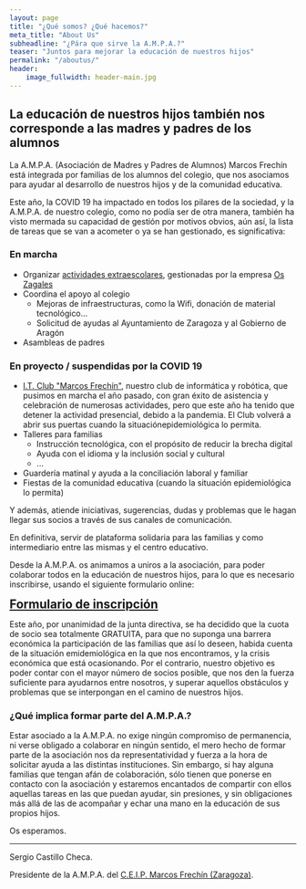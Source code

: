 ```yaml
---
layout: page
title: "¿Qué somos? ¿Qué hacemos?"
meta_title: "About Us"
subheadline: "¿Pára que sirve la A.M.P.A.?"
teaser: "Juntos para mejorar la educación de nuestros hijos"
permalink: "/aboutus/"
header:
    image_fullwidth: header-main.jpg
---
```

<!--more-->
<style>
    .high-visibility {
        font-size: 1.5em;
        border: 1px;
        border-radius: 2px;
    }
</style>

## La educación de nuestros hijos también nos corresponde a las madres y padres de los alumnos

La A.M.P.A. (Asociación de Madres y Padres de Alumnos) Marcos Frechín está integrada por familias de los alumnos del colegio, que nos asociamos para ayudar al desarrollo de nuestros hijos y de la comunidad educativa.

Este año, la COVID 19 ha impactado en todos los pilares de la sociedad, y la A.M.P.A. de nuestro colegio, como no podía ser de otra manera, también ha visto mermada su capacidad de gestión por motivos obvios, aún así, la lista de tareas que se van a acometer o ya se han gestionado, es significativa:

### En marcha

- Organizar [actividades extraescolares](/actividades/actividades2021), gestionadas por la empresa <a href="https://oszagales.com/" target="_blank">Os Zagales</a>
- Coordina el apoyo al colegio
  - Mejoras de infraestructuras, como la Wifi, donación de material tecnológico...
  - Solicitud de ayudas al Ayuntamiento de Zaragoza y al Gobierno de Aragón
- Asambleas de padres

### En proyecto / suspendidas por la COVID 19

- <a href="https://itclub.marcosfrechin.es/" target="_blank">I.T. Club "Marcos Frechín"</a>, nuestro club de informática y robótica, que pusimos en marcha el año pasado, con gran éxito de asistencia y celebración de numerosas actividades, pero que este año ha tenido que detener la actividad presencial, debido a la pandemia. El Club volverá a abrir sus puertas cuando la situaciónepidemiológica lo permita.
- Talleres para familias
  - Instrucción tecnológica, con el propósito de reducir la brecha digital
  - Ayuda con el idioma y la inclusión social y cultural
  - ...
- Guardería matinal y ayuda a la conciliación laboral y familiar
- Fiestas de la comunidad educativa (cuando la situación epidemiológica lo permita)

Y además, atiende iniciativas, sugerencias, dudas y problemas que le hagan llegar sus socios a través de sus canales de comunicación.

En definitiva, servir de plataforma solidaria para las familias y como intermediario entre las mismas y el centro educativo.

Desde la A.M.P.A. os animamos a uniros a la asociación, para poder colaborar todos en la educación de nuestros hijos, para lo que es necesario inscribirse, usando el siguiente formulario online:

**<a href="https://forms.gle/KxVE1c1tiFNN5abQA" target="_blank" class="high-visibility text-center">Formulario de inscripción</a>**

Este año, por unanimidad de la junta directiva, se ha decidido que la cuota de socio sea totalmente GRATUITA, para que no suponga una barrera económica la participación de las familias que así lo deseen, habida cuenta de la situación emidemiológica en la que nos encontramos, y la crisis económica que está ocasionando. Por el contrario, nuestro objetivo es poder contar con el mayor número de socios posible, que nos den la fuerza suficiente para ayudarnos entre nosotros, y superar aquellos obstáculos y problemas que se interpongan en el camino de nuestros hijos.

### ¿Qué implica formar parte del A.M.P.A.?

Estar asociado a la A.M.P.A. no exige ningún compromiso de permanencia, ni verse obligado a colaborar en ningún sentido, el mero hecho de formar parte de la asociación nos da representatividad y fuerza a la hora de solicitar ayuda a las distintas instituciones. Sin embargo, si hay alguna familias que tengan afán de colaboración, sólo tienen que ponerse en contacto con la asociación y estaremos encantados de compartir con ellos aquellas tareas en las que puedan ayudar, sin presiones, y sin obligaciones más allá de las de acompañar y echar una mano en la educación de sus propios hijos.

Os esperamos.

--------------------------------
Sergio Castillo Checa.

Presidente de la A.M.P.A. del <a href="http://ceipmarcosfrechin.catedu.es/" target="_blank">C.E.I.P. Marcos Frechín (Zaragoza)</a>.
